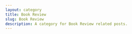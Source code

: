 ```yaml
---
layout: category
title: Book Review
slug: Book Review
description: A category for Book Review related posts.
---
```

